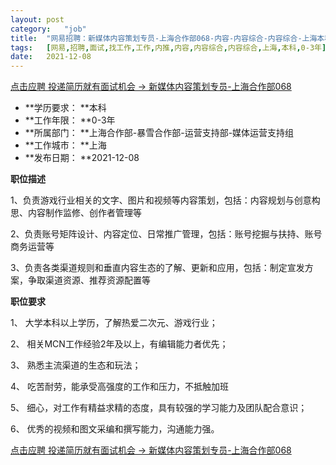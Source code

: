 ```yaml
---
layout:	post
category:	"job"
title:	"网易招聘：新媒体内容策划专员-上海合作部068-内容-内容综合-内容综合-上海本科0-3年"
tags:	[网易,招聘,面试,找工作,工作,内推,内容,内容综合,内容综合,上海,本科,0-3年]
date:	2021-12-08
---
```


[点击应聘 投递简历就有面试机会 ->  新媒体内容策划专员-上海合作部068](http://mobile.bole.netease.com/bole/boleDetail?id=36681&employeeId=346f03c3cda5f04c&key=all)



- **学历要求： **本科
- **工作年限： **0-3年
- **所属部门： **上海合作部-暴雪合作部-运营支持部-媒体运营支持组
- **工作城市： **上海
- **发布日期： **2021-12-08



**职位描述**

1、负责游戏行业相关的文字、图片和视频等内容策划，包括：内容规划与创意构思、内容制作监修、创作者管理等

2、负责账号矩阵设计、内容定位、日常推广管理，包括：账号挖掘与扶持、账号商务运营等

3、负责各类渠道规则和垂直内容生态的了解、更新和应用，包括：制定宣发方案，争取渠道资源、推荐资源配置等





**职位要求**

1、	大学本科以上学历，了解热爱二次元、游戏行业；

2、	相关MCN工作经验2年及以上，有编辑能力者优先；

3、	熟悉主流渠道的生态和玩法；

4、	吃苦耐劳，能承受高强度的工作和压力，不抵触加班 

5、	细心，对工作有精益求精的态度，具有较强的学习能力及团队配合意识； 

6、	优秀的视频和图文采编和撰写能力，沟通能力强。





[点击应聘 投递简历就有面试机会 ->  新媒体内容策划专员-上海合作部068](http://mobile.bole.netease.com/bole/boleDetail?id=36681&employeeId=346f03c3cda5f04c&key=all)